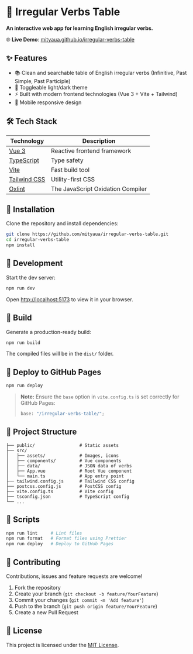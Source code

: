 # 📘 Irregular Verbs Table

**An interactive web app for learning English irregular verbs.**

🌐 **Live Demo**: [mityaua.github.io/irregular-verbs-table](https://mityaua.github.io/irregular-verbs-table)

## ✨ Features

- 📚 Clean and searchable table of English irregular verbs (Infinitive, Past Simple, Past Participle)
- 🌙 Toggleable light/dark theme
- ⚡ Built with modern frontend technologies (Vue 3 + Vite + Tailwind)
- 📱 Mobile responsive design

## 🛠 Tech Stack

| Technology                                    | Description                       |
| --------------------------------------------- | --------------------------------- |
| [Vue 3](https://vuejs.org/)                   | Reactive frontend framework       |
| [TypeScript](https://www.typescriptlang.org/) | Type safety                       |
| [Vite](https://vite.dev/)                     | Fast build tool                   |
| [Tailwind CSS](https://tailwindcss.com/)      | Utility-first CSS                 |
| [Oxlint](https://oxc.rs/)                     | The JavaScript Oxidation Compiler |

## 📆 Installation

Clone the repository and install dependencies:

```bash
git clone https://github.com/mityaua/irregular-verbs-table.git
cd irregular-verbs-table
npm install
```

## 🚀 Development

Start the dev server:

```bash
npm run dev
```

Open [http://localhost:5173](http://localhost:5173) to view it in your browser.

## 🔧 Build

Generate a production-ready build:

```bash
npm run build
```

The compiled files will be in the `dist/` folder.

## 🚀 Deploy to GitHub Pages

```bash
npm run deploy
```

> **Note:** Ensure the `base` option in `vite.config.ts` is set correctly for GitHub Pages:
>
> ```ts
> base: "/irregular-verbs-table/";
> ```

## 📁 Project Structure

```
├── public/                 # Static assets
├── src/
│   ├── assets/             # Images, icons
│   ├── components/         # Vue components
│   ├── data/               # JSON data of verbs
│   ├── App.vue             # Root Vue component
│   └── main.ts             # App entry point
├── tailwind.config.js      # Tailwind CSS config
├── postcss.config.js       # PostCSS config
├── vite.config.ts          # Vite config
├── tsconfig.json           # TypeScript config
└── ...
```

## 🧪 Scripts

```bash
npm run lint     # Lint files
npm run format   # Format files using Prettier
npm run deploy   # Deploy to GitHub Pages
```

## 🤝 Contributing

Contributions, issues and feature requests are welcome!

1. Fork the repository
2. Create your branch (`git checkout -b feature/YourFeature`)
3. Commit your changes (`git commit -m 'Add feature'`)
4. Push to the branch (`git push origin feature/YourFeature`)
5. Create a new Pull Request

## 📄 License

This project is licensed under the [MIT License](LICENSE).
